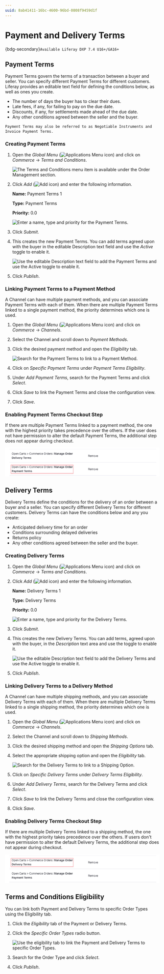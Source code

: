 ```yaml
---
uuid: 8ab41411-16bc-4600-96bd-0808f9459d1f
---
```

# Payment and Delivery Terms

{bdg-secondary}`Available Liferay DXP 7.4 U16+/GA16+`

## Payment Terms

Payment Terms govern the terms of a transaction between a buyer and seller. You can specify different Payment Terms for different customers. Liferay provides an editable text field for defining the conditions below, as well as ones you create. 

* The number of days the buyer has to clear their dues.
* Late fees, if any, for failing to pay on the due date.
* Discounts, if any, for settlements made ahead of the due date.
* Any other conditions agreed between the seller and the buyer.

```{note}
Payment Terms may also be referred to as Negotiable Instruments and Invoice Payment Terms.
```

### Creating Payment Terms

1. Open the *Global Menu* (![Applications Menu icon](../../images/icon-applications-menu.png)) and click on *Commerce* &rarr; *Terms and Conditions*.

    ![The Terms and Conditions menu item is available under the Order Management section.](./payment-and-delivery-terms/images/01.png)

1. Click *Add* (![Add icon](../../images/icon-add.png)) and enter the following information.

   **Name:** Payment Terms 1

   **Type:** Payment Terms

   **Priority:** 0.0

   ![Enter a name, type and priority for the Payment Terms.](./payment-and-delivery-terms/images/02.png)

1. Click *Submit*.

1. This creates the new Payment Terms. You can add terms agreed upon with the buyer in the editable Description text field and use the *Active* toggle to enable it.

   ![Use the editable Description text field to add the Payment Terms and use the Active toggle to enable it.](./payment-and-delivery-terms/images/03.png)

1. Click *Publish*.

### Linking Payment Terms to a Payment Method

A Channel can have multiple payment methods, and you can associate Payment Terms with each of them. When there are multiple Payment Terms linked to a single payment method, the priority determines which one is used.

1. Open the *Global Menu* (![Applications Menu icon](../../images/icon-applications-menu.png)) and click on *Commerce* &rarr; *Channels*.

1. Select the Channel and scroll down to *Payment Methods*.

1. Click the desired payment method and open the *Eligibility* tab.

   ![Search for the Payment Terms to link to a Payment Method.](./payment-and-delivery-terms/images/04.png)

1. Click on *Specific Payment Terms* under *Payment Terms Eligibility*.

1. Under *Add Payment Terms*, search for the Payment Terms and click *Select*.

1. Click *Save* to link the Payment Terms and close the configuration view.

1. Click *Save*.

### Enabling Payment Terms Checkout Step

If there are multiple Payment Terms linked to a payment method, the one with the highest priority takes precedence over the others. If the user does not have permission to alter the default Payment Terms, the additional step does not appear during checkout.

![You must have the permission to manage Payment Terms to be able to view and change them during checkout.](./payment-and-delivery-terms/images/05.png)

## Delivery Terms

Delivery Terms define the conditions for the delivery of an order between a buyer and a seller. You can specify different Delivery Terms for different customers. Delivery Terms can have the conditions below and any you create: 

* Anticipated delivery time for an order
* Conditions surrounding delayed deliveries
* Returns policy
* Any other conditions agreed between the seller and the buyer.

### Creating Delivery Terms

1. Open the *Global Menu* (![Applications Menu icon](../../images/icon-applications-menu.png)) and click on *Commerce* &rarr; *Terms and Conditions*.

1. Click *Add* (![Add icon](../../images/icon-add.png)) and enter the following information.

   **Name:** Delivery Terms 1

   **Type:** Delivery Terms

   **Priority:** 0.0

   ![Enter a name, type and priority for the Delivery Terms.](./payment-and-delivery-terms/images/06.png)

1. Click *Submit*.

1. This creates the new Delivery Terms. You can add terms, agreed upon with the buyer, in the *Description* text area and use the toggle to enable it.

   ![Use the editable Description text field to add the Delivery Terms and use the Active toggle to enable it.](./payment-and-delivery-terms/images/07.png)

1. Click *Publish*.

### Linking Delivery Terms to a Delivery Method

A Channel can have multiple shipping methods, and you can associate Delivery Terms with each of them. When there are multiple Delivery Terms linked to a single shipping method, the priority determines which one is used.

1. Open the *Global Menu* (![Applications Menu icon](../../images/icon-applications-menu.png)) and click on *Commerce* &rarr; *Channels*.

1. Select the Channel and scroll down to *Shipping Methods*.

1. Click the desired shipping method and open the *Shipping Options* tab.

1. Select the appropriate shipping option and open the *Eligibility* tab.

   ![Search for the Delivery Terms to link to a Shipping Option.](./payment-and-delivery-terms/images/08.png)

1. Click on *Specific Delivery Terms* under *Delivery Terms Eligibility*.

1. Under *Add Delivery Terms*, search for the Delivery Terms and click *Select*.

1. Click *Save* to link the Delivery Terms and close the configuration view.

1. Click *Save*.

### Enabling Delivery Terms Checkout Step

If there are multiple Delivery Terms linked to a shipping method, the one with the highest priority takes precedence over the others. If users don't have permission to alter the default Delivery Terms, the additional step does not appear during checkout.

![You must have the permission to manage Delivery Terms to be able to view and change them during checkout.](./payment-and-delivery-terms/images/09.png)

## Terms and Conditions Eligibility

You can link both Payment and Delivery Terms to specific Order Types using the Eligibility tab.

1. Click the *Eligibility* tab of the Payment or Delivery Terms.

1. Click the *Specific Order Types* radio button.

   ![Use the eligibility tab to link the Payment and Delivery Terms to specific Order Types.](./payment-and-delivery-terms/images/10.png)

1. Search for the Order Type and click *Select*.

1. Click *Publish*.
